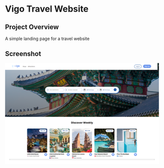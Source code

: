 # Vigo Travel Website

## Project Overview

A simple landing page for a travel website

## Screenshot

<p align="center">
  <img src="/README_images/design.png">
</p>
